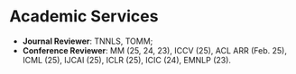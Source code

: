 # Academic Services

- **Journal Reviewer**: TNNLS, TOMM;
- **Conference Reviewer**: MM (25, 24, 23), ICCV (25), ACL ARR (Feb. 25), ICML (25), IJCAI (25), ICLR (25), ICIC (24), EMNLP (23).
